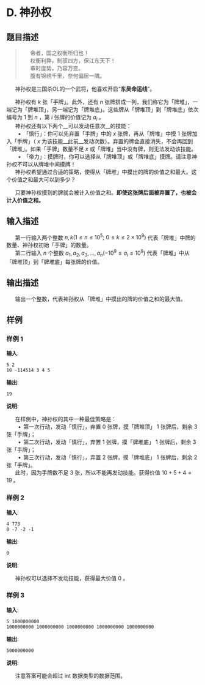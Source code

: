 # D. 神孙权

## 题目描述


> $\hspace{15pt}$ 帝者，国之权衡所归也！  
> $\hspace{15pt}$ 权衡利弊，制驭四方，保江东天下！  
> $\hspace{15pt}$ 审时度势，乃容万变。  
> $\hspace{15pt}$ 腹有锦绣千里，奈何偏居一隅。

$\hspace{15pt}$ 神孙权是三国杀OL的一个武将，他喜欢开启“__东吴命运线__”。  

$\hspace{15pt}$ 神孙权有 $k$ 张「手牌」。此外，还有 $n$ 张牌排成一列，我们称它为「牌堆」，一端记为「牌堆顶」，另一端记为「牌堆底」。这些牌从「牌堆顶」到「牌堆底」依次编号为 $1$ 到 $n$ ，第 $i$ 张牌的价值记为 $a_i$ 。  
$\hspace{15pt}$ 神孙权还有以下两个__可以发动任意次__的技能：  
$\hspace{23pt}\bullet\,$ 「慎行」：你可以先弃置「手牌」中的 $x$ 张牌，再从「牌堆」中摸 $1$ 张牌加入「手牌」（ $x$ 为该技能__此前__发动次数）。弃置的牌会直接消失，不会再回到「牌堆」。如果「手牌」数量不足 $x$ 或「牌堆」当中没有牌，则无法发动该技能。  
$\hspace{23pt}\bullet\,$ 「帝力」：摸牌时，你可以选择从「牌堆顶」或「牌堆底」摸牌。请注意神孙权不可以从牌堆中间摸牌！  
$\hspace{15pt}$ 神孙权希望通过合适的策略，使得从「牌堆」中摸出的牌的价值之和最大。这个价值之和最大可以到多少？  

$\hspace{15pt}$ 只要神孙权摸到的牌就会被计入价值之和。__即使这张牌后面被弃置了，也被会计入价值之和。__  


## 输入描述

$\hspace{15pt}$ 第一行输入两个整数 $n, k \left(1 \leq n \leq 10^5;\ 0 \leq k \leq 2\times 10^9\right)$ 代表「牌堆」中牌的数量、神孙权初始「手牌」的数量。  
$\hspace{15pt}$ 第二行输入 $n$ 个整数 $a_1,a_2,a_3,\ldots,a_n \left(-10^9 \leq a_i \leq 10^9\right)$ 代表「牌堆」中从「牌堆顶」到「牌堆底」每张牌的价值。  


## 输出描述

$\hspace{15pt}$ 输出一个整数，代表神孙权从「牌堆」中摸出的牌的价值之和的最大值。  
  


## 样例

### 样例 1
**输入**:
```
5 2
10 -114514 3 4 5
```

**输出**:
```
19
```

**说明**:  

$\hspace{15pt}$ 在样例中，神孙权的其中一种最佳策略是：  
$\hspace{23pt}\bullet\,$ 第一次行动，发动「慎行」，弃置 $0$ 张牌，摸「牌堆顶」 $1$ 张牌后，剩余 $3$ 张「手牌」；  
$\hspace{23pt}\bullet\,$ 第二次行动，发动「慎行」，弃置 $1$ 张牌，摸「牌堆底」 $1$ 张牌后，剩余 $3$ 张「手牌」；  
$\hspace{23pt}\bullet\,$ 第三次行动，发动「慎行」，弃置 $2$ 张牌，摸「牌堆底」 $1$ 张牌后，剩余 $2$ 张「手牌」。  
$\hspace{15pt}$ 此时，因为手牌数不足 $3$ 张，所以不能再发动技能。获得价值 $10+5+4=19$ 。  


### 样例 2
**输入**:
```
4 773
0 -7 -2 -1
```

**输出**:
```
0
```

**说明**:  

$\hspace{15pt}$ 神孙权可以选择不发动技能，获得最大价值 $0$ 。  


### 样例 3
**输入**:
```
5 1000000000
1000000000 1000000000 1000000000 1000000000 1000000000
```

**输出**:
```
5000000000
```

**说明**:  

$\hspace{15pt}$ 注意答案可能会超过 int 数据类型的数据范围。  


